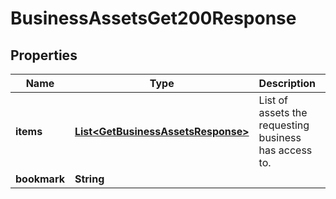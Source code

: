 

# BusinessAssetsGet200Response

## Properties

Name | Type | Description | Notes
------------ | ------------- | ------------- | -------------
**items** | [**List&lt;GetBusinessAssetsResponse&gt;**](GetBusinessAssetsResponse.md) | List of assets the requesting business has access to. | 
**bookmark** | **String** |  |  [optional]





